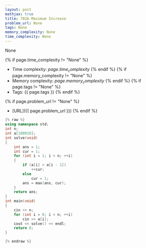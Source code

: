 ```yaml
---
layout: post
mathjax: true
title: 702A Maximum Increase
problem_url: None
tags: None
memory_complexity: None
time_complexity: None
---
```


None


{% if page.time_complexity != "None" %}
- Time complexity: ${{ page.time_complexity }}$
{% endif %}
{% if page.memory_complexity != "None" %}
- Memory complexity: ${{ page.memory_complexity }}$
{% endif %}
{% if page.tags != "None" %}
- Tags: {{ page.tags }}
{% endif %}

{% if page.problem_url != "None" %}
- [URL]({{ page.problem_url }})
{% endif %}

```cpp
{% raw %}
using namespace std;
int n;
int a[100010];
int solve(void)
{
    int ans = 1;
    int cur = 1;
    for (int i = 1; i < n; ++i)
    {
        if (a[i] > a[i - 1])
            ++cur;
        else
            cur = 1;
        ans = max(ans, cur);
    }
    return ans;
}
int main(void)
{
    cin >> n;
    for (int i = 0; i < n; ++i)
        cin >> a[i];
    cout << solve() << endl;
    return 0;
}

{% endraw %}
```